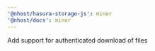 ```yaml
---
'@nhost/hasura-storage-js': minor
'@nhost/docs': minor
---
```


Add support for authenticated download of files
